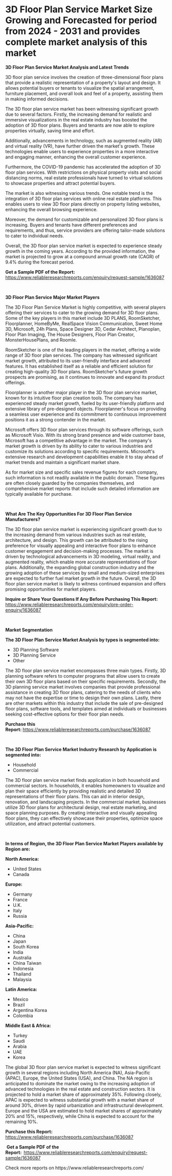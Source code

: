 <p><h1>3D Floor Plan Service Market Size Growing and Forecasted for period from 2024 - 2031 and provides complete market analysis of this market</h1></p><p><strong>3D Floor Plan Service Market Analysis and Latest Trends</strong></p>
<p><p>3D floor plan service involves the creation of three-dimensional floor plans that provide a realistic representation of a property's layout and design. It allows potential buyers or tenants to visualize the spatial arrangement, furniture placement, and overall look and feel of a property, assisting them in making informed decisions.</p><p>The 3D floor plan service market has been witnessing significant growth due to several factors. Firstly, the increasing demand for realistic and immersive visualizations in the real estate industry has boosted the adoption of 3D floor plans. Buyers and tenants are now able to explore properties virtually, saving time and effort.</p><p>Additionally, advancements in technology, such as augmented reality (AR) and virtual reality (VR), have further driven the market's growth. These technologies enable users to experience properties in a more interactive and engaging manner, enhancing the overall customer experience.</p><p>Furthermore, the COVID-19 pandemic has accelerated the adoption of 3D floor plan services. With restrictions on physical property visits and social distancing norms, real estate professionals have turned to virtual solutions to showcase properties and attract potential buyers.</p><p>The market is also witnessing various trends. One notable trend is the integration of 3D floor plan services with online real estate platforms. This enables users to view 3D floor plans directly on property listing websites, enhancing the overall browsing experience.</p><p>Moreover, the demand for customizable and personalized 3D floor plans is increasing. Buyers and tenants have different preferences and requirements, and thus, service providers are offering tailor-made solutions to cater to individual needs.</p><p>Overall, the 3D floor plan service market is expected to experience steady growth in the coming years. According to the provided information, the market is projected to grow at a compound annual growth rate (CAGR) of 9.4% during the forecast period.</p></p>
<p><strong>Get a Sample PDF of the Report:&nbsp;</strong> <a href="https://www.reliableresearchreports.com/enquiry/request-sample/1636087">https://www.reliableresearchreports.com/enquiry/request-sample/1636087</a></p>
<p>&nbsp;</p>
<p><strong>3D Floor Plan Service Major Market Players</strong></p>
<p><p>The 3D Floor Plan Service Market is highly competitive, with several players offering their services to cater to the growing demand for 3D floor plans. Some of the key players in this market include 3D PLANS, RoomSketcher, Floorplanner, HomeByMe, RealSpace Vision Communication, Sweet Home 3D, Microsoft, 24h Plans, Space Designer 3D, Cedar Architect, Planoplan, Floor Plan Imaging, The House Designers, Floor Plan Creator, MonsterHousePlans, and Roomle. </p><p>RoomSketcher is one of the leading players in the market, offering a wide range of 3D floor plan services. The company has witnessed significant market growth, attributed to its user-friendly interface and advanced features. It has established itself as a reliable and efficient solution for creating high-quality 3D floor plans. RoomSketcher's future growth prospects are promising, as it continues to innovate and expand its product offerings.</p><p>Floorplanner is another major player in the 3D floor plan service market, known for its intuitive floor plan creation tools. The company has experienced steady market growth, fueled by its user-friendly platform and extensive library of pre-designed objects. Floorplanner's focus on providing a seamless user experience and its commitment to continuous improvement positions it as a strong contender in the market.</p><p>Microsoft offers 3D floor plan services through its software offerings, such as Microsoft Visio. With its strong brand presence and wide customer base, Microsoft has a competitive advantage in the market. The company's market growth is driven by its ability to cater to various industries and customize its solutions according to specific requirements. Microsoft's extensive research and development capabilities enable it to stay ahead of market trends and maintain a significant market share.</p><p>As for market size and specific sales revenue figures for each company, such information is not readily available in the public domain. These figures are often closely guarded by the companies themselves, and comprehensive market reports that include such detailed information are typically available for purchase.</p></p>
<p>&nbsp;</p>
<p><strong>What Are The Key Opportunities For 3D Floor Plan Service Manufacturers?</strong></p>
<p><p>The 3D floor plan service market is experiencing significant growth due to the increasing demand from various industries such as real estate, architecture, and design. This growth can be attributed to the rising preference for visually appealing and interactive floor plans to enhance customer engagement and decision-making processes. The market is driven by technological advancements in 3D modeling, virtual reality, and augmented reality, which enable more accurate representations of floor plans. Additionally, the expanding global construction industry and the growing adoption of these services by small and medium-sized enterprises are expected to further fuel market growth in the future. Overall, the 3D floor plan service market is likely to witness continued expansion and offers promising opportunities for market players.</p></p>
<p><strong>Inquire or Share Your Questions If Any Before Purchasing This Report:</strong> <a href="https://www.reliableresearchreports.com/enquiry/pre-order-enquiry/1636087">https://www.reliableresearchreports.com/enquiry/pre-order-enquiry/1636087</a></p>
<p>&nbsp;</p>
<p><strong>Market Segmentation</strong></p>
<p><strong>The 3D Floor Plan Service Market Analysis by types is segmented into:</strong></p>
<p><ul><li>3D Planning Software</li><li>3D Planning Service</li><li>Other</li></ul></p>
<p><p>The 3D floor plan service market encompasses three main types. Firstly, 3D planning software refers to computer programs that allow users to create their own 3D floor plans based on their specific requirements. Secondly, the 3D planning service market involves companies that provide professional assistance in creating 3D floor plans, catering to the needs of clients who may not have the expertise or time to design their own plans. Lastly, there are other markets within this industry that include the sale of pre-designed floor plans, software tools, and templates aimed at individuals or businesses seeking cost-effective options for their floor plan needs.</p></p>
<p><strong>Purchase this Report:&nbsp;</strong><a href="https://www.reliableresearchreports.com/purchase/1636087">https://www.reliableresearchreports.com/purchase/1636087</a></p>
<p>&nbsp;</p>
<p><strong>The 3D Floor Plan Service Market Industry Research by Application is segmented into:</strong></p>
<p><ul><li>Household</li><li>Commercial</li></ul></p>
<p><p>The 3D floor plan service market finds application in both household and commercial sectors. In households, it enables homeowners to visualize and plan their space efficiently by providing realistic and detailed 3D representations of their floor plans. This can aid in interior design, renovation, and landscaping projects. In the commercial market, businesses utilize 3D floor plans for architectural design, real estate marketing, and space planning purposes. By creating interactive and visually appealing floor plans, they can effectively showcase their properties, optimize space utilization, and attract potential customers.</p></p>
<p>&nbsp;</p>
<p><strong>In terms of Region, the 3D Floor Plan Service Market Players available by Region are:</strong></p>
<p>
    <p> <strong> North America: </strong>
        <ul>
            <li>United States</li>
            <li>Canada</li>
        </ul>
        </p> 
    <p> <strong> Europe: </strong>
        <ul>
            <li>Germany</li>
            <li>France</li>
            <li>U.K.</li>
            <li>Italy</li>
            <li>Russia</li>
        </ul>
        </p> 
    <p> <strong> Asia-Pacific: </strong>
        <ul>
            <li>China</li>
            <li>Japan</li>
            <li>South Korea</li>
            <li>India</li>
            <li>Australia</li>
            <li>China Taiwan</li>
            <li>Indonesia</li>
            <li>Thailand</li>
            <li>Malaysia</li>
        </ul>
        </p> 
    <p> <strong> Latin America: </strong>
        <ul>
            <li>Mexico</li>
            <li>Brazil</li>
            <li>Argentina Korea</li>
            <li>Colombia</li>
        </ul>
        </p> 
    <p> <strong> Middle East & Africa: </strong>
        <ul>
            <li>Turkey</li>
            <li>Saudi</li>
            <li>Arabia</li>
            <li>UAE</li>
            <li>Korea</li>
        </ul>
    </p>
    </p>
<p><p>The global 3D floor plan service market is expected to witness significant growth in several regions including North America (NA), Asia-Pacific (APAC), Europe, the United States (USA), and China. The NA region is anticipated to dominate the market owing to the increasing adoption of advanced technologies in the real estate and construction sectors. It is projected to hold a market share of approximately 35%. Following closely, APAC is expected to witness substantial growth with a market share of around 30%, driven by rapid urbanization and infrastructural development. Europe and the USA are estimated to hold market shares of approximately 20% and 15%, respectively, while China is expected to account for the remaining 10%.</p></p>
<p><strong>Purchase this Report: </strong><a href="https://www.reliableresearchreports.com/purchase/1636087">https://www.reliableresearchreports.com/purchase/1636087</a></p>
<p>&nbsp;<strong>Get a Sample PDF of the Report:&nbsp;&nbsp;</strong><a href="https://www.reliableresearchreports.com/enquiry/request-sample/1636087">https://www.reliableresearchreports.com/enquiry/request-sample/1636087</a></p>
<p><strong></strong></p>
<p>Check more reports on https://www.reliableresearchreports.com/</p>